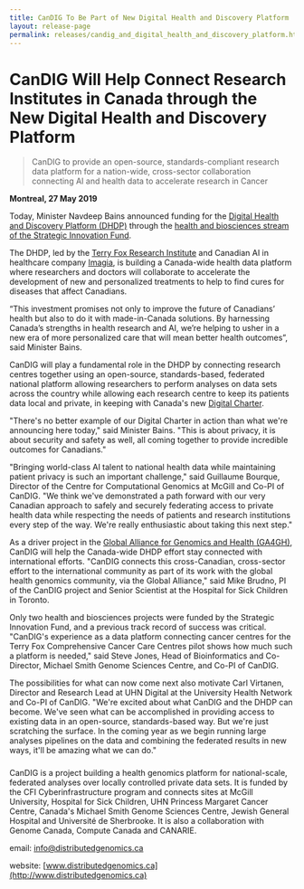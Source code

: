 ```yaml
---
title: CanDIG To Be Part of New Digital Health and Discovery Platform
layout: release-page
permalink: releases/candig_and_digital_health_and_discovery_platform.html
---
```


# CanDIG Will Help Connect Research Institutes in Canada through the New Digital Health and Discovery Platform

> CanDIG to provide an open-source, standards-compliant research data platform for a nation-wide, cross-sector collaboration connecting AI and health data to accelerate research in Cancer

**Montreal, 27 May 2019**

Today, Minister Navdeep Bains announced funding for the [Digital
Health and Discovery Platform
(DHDP)](http://www.ic.gc.ca/eic/site/125.nsf/eng/00020.html) through
the [health and biosciences stream of the Strategic Innovation
Fund](http://www.ic.gc.ca/eic/site/125.nsf/eng/home).

The DHDP, led by the [Terry Fox Research Institute](https://www.tfri.ca)
and Canadian AI in healthcare company [Imagia](https://imagia.com/2019/),
is building a Canada-wide health data platform where researchers
and doctors will collaborate to accelerate the development of new
and personalized treatments to help to find cures for diseases that
affect Canadians.

“This investment promises not only to improve the future of Canadians’
health but also to do it with made-in-Canada solutions. By harnessing
Canada’s strengths in health research and AI, we’re helping to usher
in a new era of more personalized care that will mean better health
outcomes”, said Minister Bains.

CanDIG will play a fundamental role in the DHDP by connecting
research centres together using an open-source, standards-based,
federated national platform allowing researchers to perform analyses
on data sets across the country while allowing each research centre
to keep its patients data local and private, in keeping with Canada's
new [Digital Charter](http://www.ic.gc.ca/eic/site/062.nsf/eng/h_00108.html).

"There's no better example of our Digital Charter in action than
what we're announcing here today," said Minister Bains. "This is
about privacy, it is about security and safety as well, all coming
together to provide incredible outcomes for Canadians."

"Bringing world-class AI talent to national health data while
maintaining patient privacy is such an important challenge," said
Guillaume Bourque, Director of the Centre for Computational Genomics
at McGill and Co-PI of CanDIG. "We think we've demonstrated a path
forward with our very Canadian approach to safely and securely
federating access to private health data while respecting the needs
of patients and research institutions every step of the way. We're
really enthusiastic about taking this next step."

As a driver project in the [Global Alliance for Genomics and Health
(GA4GH)](https://www.ga4gh.org), CanDIG will help the Canada-wide
DHDP effort stay connected with international efforts. "CanDIG
connects this cross-Canadian, cross-sector effort to the international
community as part of its work with the global health genomics
community, via the Global Alliance," said Mike Brudno, PI of the
CanDIG project and Senior Scientist at the Hospital for Sick Children
in Toronto.

Only two health and biosciences projects were funded by the Strategic
Innovation Fund, and a previous track record of success was critical.
"CanDIG's experience as a data platform connecting cancer centres
for the Terry Fox Comprehensive Cancer Care Centres pilot shows how
much such a platform is needed," said Steve Jones, Head of
Bioinformatics and Co-Director, Michael Smith Genome Sciences Centre,
and Co-PI of CanDIG.

The possibilities for what can now come next also motivate Carl
Virtanen, Director and Research Lead at UHN Digital at the University
Health Network and Co-PI of CanDIG. "We're excited about what CanDIG
and the DHDP can become. We've seen what can be accomplished in
providing access to existing data in an open-source, standards-based
way. But we're just scratching the surface. In the coming year as
we begin running large analyses pipelines on the data and combining
the federated results in new ways, it'll be amazing what we can
do."

###

CanDIG is a project building a health genomics platform for
national-scale, federated analyses over locally controlled private
data sets. It is funded by the CFI Cyberinfrastructure program and
connects sites at McGill University, Hospital for Sick Children,
UHN Princess Margaret Cancer Centre, Canada's Michael Smith Genome
Sciences Centre, Jewish General Hospital and Université de Sherbrooke.
It is also a collaboration with Genome Canada, Compute Canada and
CANARIE.

email: [info@distributedgenomics.ca](mailto:info@distributedgenomics.ca)

website: [www.distributedgenomics.ca](http://www.distributedgenomics.ca)
